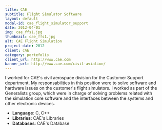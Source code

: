 ```yaml
---
title: CAE
subtitle: Flight Simulator Software
layout: default
modal-id: cae_flight_simulator_support
date: 2012-04-01
img: cae_ffs1.jpg
thumbnail: cae_ffs1.jpg
alt: CAE Flight Simulation
project-date: 2012
client: CAE
category: portefolio
client_url: http://www.cae.com
banner_url: http://www.cae.com/civil-aviation/
---
```


I worked for CAE's civil aerospace division for the  Customer Support department. My responsabilities
in this position were to solve software and hardware issues on the customer's flight simulators. I worked as part of
the Generalists group, which were in charge of solving problems related with the simulation core software and
the interfaces between the systems and other electronic devices.

- **Language**: C, C++
- **Libraries**: CAE's Libraries
- **Databases**:  CAE's Database

